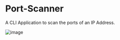 # Port-Scanner

A CLI Application to scan the ports of an IP Address.

![image](https://user-images.githubusercontent.com/83164321/196354328-c287e749-8b69-423e-8a46-169e0c14beaa.png)
